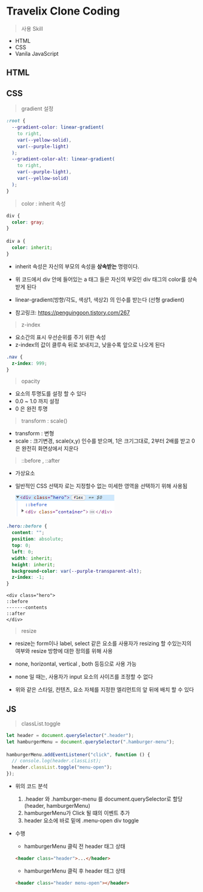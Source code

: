 # Travelix Clone Coding

> 사용 Skill

- HTML
- CSS
- Vanila JavaScript

## HTML

## CSS

> gradient 설정

```css
:root {
  --gradient-color: linear-gradient(
    to right,
    var(--yellow-solid),
    var(--purple-light)
  );
  --gradient-color-alt: linear-gradient(
    to right,
    var(--purple-light),
    var(--yellow-solid)
  );
}
```

> color : inherit 속성

```css
div {
  color: gray;
}

div a {
  color: inherit;
}
```

- inherit 속성은 자신의 부모의 속성을 **상속받는** 명령이다.
- 위 코드에서 div 안에 들어있는 a 태그 들은 자신의 부모인 div 태그의 color를 상속받게 된다

- linear-gradient(방향/각도, 색상1, 색상2) 의 인수를 받는다 (선형 gradient)

- 참고링크:
  <https://penguingoon.tistory.com/267>

> z-index

- 요소간의 표시 우선순위를 주기 위한 속성
- z-index의 값이 클루속 뒤로 보내지고, 낮을수록 앞으로 나오게 된다

```css
.nav {
  z-index: 999;
}
```

> opacity

- 요소의 투명도를 설정 할 수 있다
- 0.0 ~ 1.0 까지 설정
- 0 은 완전 투명

> transform : scale()

- transform : 변형
- scale : 크기변경, scale(x,y) 인수를 받으며, 1은 크기그대로, 2부터 2배를 받고 0은 완전히 화면상에서 지운다

> ::before , ::after

- 가상요소
- 일반적인 CSS 선택자 로는 지정할수 없는 미세한 영역을 선택하기 위해 사용됨

  ![Alt text](./knowledge-Img/image.png)

```css
.hero::before {
  content: "";
  position: absolute;
  top: 0;
  left: 0;
  width: inherit;
  height: inherit;
  background-color: var(--purple-transparent-alt);
  z-index: -1;
}
```

```
<div class="hero">
::before
-------contents
::after
</div>
```

> resize

- resize는 form이나 label, select 같은 요소를 사용자가 resizing 할 수있는지의 여부와 resize 방향에 대한 정의를 위해 사용
- none, horizontal, vertical , both 등등으로 사용 가능
- none 일 때는, 사용자가 input 요소의 사이즈를 조정할 수 없다

- 위와 같은 스타일, 컨텐츠, 요소 자체를 지정한 엘리먼트의 앞 뒤에 배치 할 수 있다

## JS

> classList.toggle

```js
let header = document.querySelector(".header");
let hamburgerMenu = document.querySelector(".hamburger-menu");

hamburgerMenu.addEventListener("click", function () {
  // console.log(header.classList);
  header.classList.toggle("menu-open");
});
```

- 위의 코드 분석

  1. .header 와 .hamburger-menu 를 document.querySelector로 할당 (header, hamburgerMenu)
  2. hamburgerMenu가 Click 될 떄의 이벤트 추가
  3. header 요소에 바로 밑에 .menu-open div toggle

- 수행

  - hamburgerMenu 클릭 전 header 태그 상태

  ```html
  <header class="header">...</header>
  ```

  - hamburgerMenu 클릭 후 header 태그 상태

  ```html
  <header class="header menu-open"></header>
  ```
